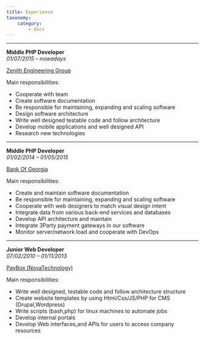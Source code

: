 ```yaml
---
title: Experience
taxonomy:
    category:
        - docs
---
```


___
**Middle PHP Developer**                   
_01/07/2015 – nowadays_

[Zenith Engineering Group](http://zgroup.ge/?target=_blank)

Main responsibilities:

 - Cooperate with team
 - Create software documentation
 - Be responsible for maintaining, expanding and scaling software
 - Design software architecture
 - Write well designed testable code and follow architecture
 - Develop mobile applications and well designed API
 - Research new technologies


___
**Middle PHP Developer**                               
_01/02/2014 – 01/05/2015_

[Bank Of Georgia](http://bankofgeorgia.ge/?target=_blank)

Main responsibilities:

 - Create and maintain software documentation
 - Be responsible for maintaining, expanding and scaling software
 - Cooperate with web designers to match visual design intent
 - Integrate data from various back-end services and databases
 - Develop API architecture and maintain
 - Integrate 3Party payment gateways in our software
 - Monitor server/network load and cooperate with DevOps


---
**Junior Web Developer**                  
_07/02/2010 – 01/11/2013_

[PayBox (NovaTechnology)](https://www.paybox.ge/?target=_blank)

Main responsibilities:

 - Write well designed, testable code and follow architecture structure
 - Create website templates by using Html/Css/JS/PHP for CMS (Drupal,Wordpress)
 - Write scripts (bash,php) for linux machines to automate jobs
 - Develop internal portals
 - Develop Web interfaces,and APIs for users to access company resources
